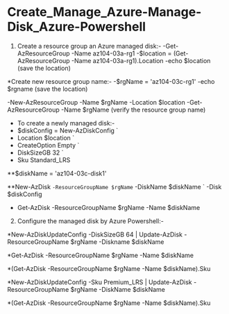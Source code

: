 # Create_Manage_Azure-Manage-Disk_Azure-Powershell

1) Create a resource group an Azure managed disk:-
-Get-AzResourceGroup -Name az104-03a-rg1
-$location = (Get-AzResourceGroup -Name az104-03a-rg1).Location
-echo $location (save the location)

*Create new resource group name:-
-$rgName = 'az104-03c-rg1'
-echo $rgname (save the location)

-New-AzResourceGroup -Name $rgName -Location $location
-Get-AzResourceGroup -Name $rgName (verify the resource group name)

- To create a newly managed disk:-
- $diskConfig = New-AzDiskConfig `
- Location $location `
- CreateOption Empty `
- DiskSizeGB 32 `
- Sku Standard_LRS

**$diskName = 'az104-03c-disk1'

**New-AzDisk `
 -ResourceGroupName $rgName `
 -DiskName $diskName `
 -Disk $diskConfig

- Get-AzDisk -ResourceGroupName $rgName -Name $diskName


2) Configure the managed disk by Azure Powershell:-

*New-AzDiskUpdateConfig -DiskSizeGB 64 | Update-AzDisk -ResourceGroupName $rgName -Diskname $diskName

*Get-AzDisk -ResourceGroupName $rgName -Name $diskName

*(Get-AzDisk -ResourceGroupName $rgName -Name $diskName).Sku

*New-AzDiskUpdateConfig -Sku Premium_LRS | Update-AzDisk -ResourceGroupName $rgName -DiskName $diskName

*(Get-AzDisk -ResourceGroupName $rgName -Name $diskName).Sku



